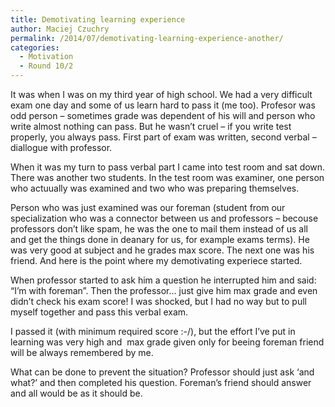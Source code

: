 ```yaml
---
title: Demotivating learning experience
author: Maciej Czuchry
permalink: /2014/07/demotivating-learning-experience-another/
categories:
  - Motivation
  - Round 10/2
---
```

It was when I was on my third year of high school. We had a very difficult exam one day and some of us learn hard to pass it (me too). Profesor was odd person &#8211; sometimes grade was dependent of his will and person who write almost nothing can pass. But he wasn&#8217;t cruel &#8211; if you write test properly, you always pass. First part of exam was written, second verbal &#8211; diallogue with professor.

When it was my turn to pass verbal part I came into test room and sat down. There was another two students. In the test room was examiner, one person who actuually was examined and two who was preparing themselves.

Person who was just examined was our foreman (student from our specialization who was a connector between us and professors &#8211; becouse professors don&#8217;t like spam, he was the one to mail them instead of us all and get the things done in deanary for us, for example exams terms). He was very good at subject and he grades max score. The next one was his friend. And here is the point where my demotivating experiece started.

When professor started to ask him a question he interrupted him and said: &#8220;I&#8217;m with foreman&#8221;. Then the professor&#8230; just give him max grade and even didn&#8217;t check his exam score! I was shocked, but I had no way but to pull myself together and pass this verbal exam.

I passed it (with minimum required score :-/), but the effort I&#8217;ve put in learning was very high and  max grade given only for beeing foreman friend will be always remembered by me.

What can be done to prevent the situation? Professor should just ask &#8216;and what?&#8217; and then completed his question. Foreman&#8217;s friend should answer and all would be as it should be.
